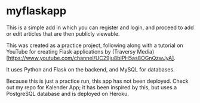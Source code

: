 # myflaskapp

This is a simple add in which you can register and login, and proceed to add or edit articles that are then publicly viewable.

This was created as a practice project, following along with a tutorial on YouTube for creating Flask applications by (Traversy Media)[https://www.youtube.com/channel/UC29ju8bIPH5as8OGnQzwJyA].

It uses Python and Flask on the backend, and MySQL for databases.

Because this is just a practice run, this app has not been deployed. Check out my repo for Kalender App; it has been inspired by this, but uses a PostgreSQL database and is deployed on Heroku.
